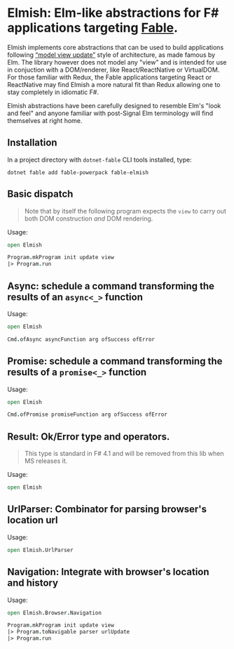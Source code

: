 Elmish: Elm-like abstractions for F# applications targeting [Fable](https://fable-compiler.github.io/).
=======

Elmish implements core abstractions that can be used to build applications following [“model view update”](http://www.elm-tutorial.org/en/02-elm-arch/01-introduction.html) style of architecture, as made famous by Elm.
The library however does not model any "view" and is intended for use in conjuction with a DOM/renderer, like React/ReactNative or VirtualDOM.
For those familiar with Redux, the Fable applications targeting React or ReactNative may find Elmish a more natural fit than Redux allowing one to stay completely in idiomatic F#.

Elmish abstractions have been carefully designed to resemble Elm's "look and feel" and anyone familiar with post-Signal Elm terminology will find themselves at right home.

## Installation

In a project directory with `dotnet-fable` CLI tools installed, type:

```shell
dotnet fable add fable-powerpack fable-elmish
```

## Basic dispatch
> Note that by itself the following program expects the `view` to carry out both DOM construction *and* DOM rendering.
 
Usage:
```fsharp
open Elmish

Program.mkProgram init update view
|> Program.run
```

## Async: schedule a command transforming the results of an `async<_>` function
Usage:
```fsharp
open Elmish

Cmd.ofAsync asyncFunction arg ofSuccess ofError
```

## Promise: schedule a command transforming the results of a `promise<_>` function
Usage:
```fsharp
open Elmish

Cmd.ofPromise promiseFunction arg ofSuccess ofError
```

## Result: Ok/Error type and operators.
> This type is standard in F# 4.1 and will be removed from this lib when MS releases it.

Usage:
```fsharp
open Elmish

```

## UrlParser: Combinator for parsing browser's location url
Usage:
```fsharp
open Elmish.UrlParser
```

## Navigation: Integrate with browser's location and history
Usage:
```fsharp
open Elmish.Browser.Navigation

Program.mkProgram init update view
|> Program.toNavigable parser urlUpdate 
|> Program.run

```

